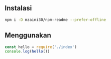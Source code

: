 ## Instalasi

```bash
npm i -D mzaini30/npm-readme --prefer-offline
```

## Menggunakan

```javascript
const hello = require('./index')
console.log(hello())
```
